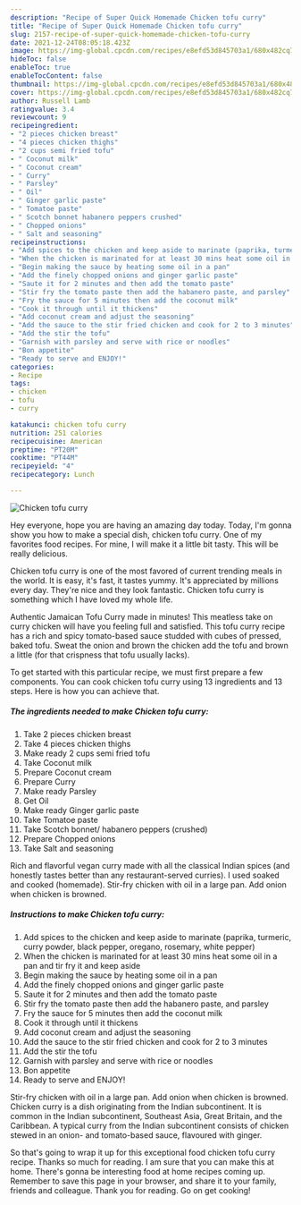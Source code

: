 ```yaml
---
description: "Recipe of Super Quick Homemade Chicken tofu curry"
title: "Recipe of Super Quick Homemade Chicken tofu curry"
slug: 2157-recipe-of-super-quick-homemade-chicken-tofu-curry
date: 2021-12-24T08:05:18.423Z
image: https://img-global.cpcdn.com/recipes/e8efd53d845703a1/680x482cq70/chicken-tofu-curry-recipe-main-photo.jpg
hideToc: false
enableToc: true
enableTocContent: false
thumbnail: https://img-global.cpcdn.com/recipes/e8efd53d845703a1/680x482cq70/chicken-tofu-curry-recipe-main-photo.jpg
cover: https://img-global.cpcdn.com/recipes/e8efd53d845703a1/680x482cq70/chicken-tofu-curry-recipe-main-photo.jpg
author: Russell Lamb
ratingvalue: 3.4
reviewcount: 9
recipeingredient:
- "2 pieces chicken breast"
- "4 pieces chicken thighs"
- "2 cups semi fried tofu"
- " Coconut milk"
- " Coconut cream"
- " Curry"
- " Parsley"
- " Oil"
- " Ginger garlic paste"
- " Tomatoe paste"
- " Scotch bonnet habanero peppers crushed"
- " Chopped onions"
- " Salt and seasoning"
recipeinstructions:
- "Add spices to the chicken and keep aside to marinate (paprika, turmeric, curry powder, black pepper, oregano, rosemary, white pepper)"
- "When the chicken is marinated for at least 30 mins heat some oil in a pan and tir fry it and keep aside"
- "Begin making the sauce by heating some oil in a pan"
- "Add the finely chopped onions and ginger garlic paste"
- "Saute it for 2 minutes and then add the tomato paste"
- "Stir fry the tomato paste then add the habanero paste, and parsley"
- "Fry the sauce for 5 minutes then add the coconut milk"
- "Cook it through until it thickens"
- "Add coconut cream and adjust the seasoning"
- "Add the sauce to the stir fried chicken and cook for 2 to 3 minutes"
- "Add the stir the tofu"
- "Garnish with parsley and serve with rice or noodles"
- "Bon appetite"
- "Ready to serve and ENJOY!"
categories:
- Recipe
tags:
- chicken
- tofu
- curry

katakunci: chicken tofu curry 
nutrition: 251 calories
recipecuisine: American
preptime: "PT20M"
cooktime: "PT44M"
recipeyield: "4"
recipecategory: Lunch

---
```



![Chicken tofu curry](https://img-global.cpcdn.com/recipes/e8efd53d845703a1/680x482cq70/chicken-tofu-curry-recipe-main-photo.jpg)

Hey everyone, hope you are having an amazing day today. Today, I'm gonna show you how to make a special dish, chicken tofu curry. One of my favorites food recipes. For mine, I will make it a little bit tasty. This will be really delicious.

Chicken tofu curry is one of the most favored of current trending meals in the world. It is easy, it's fast, it tastes yummy. It's appreciated by millions every day. They're nice and they look fantastic. Chicken tofu curry is something which I have loved my whole life.

Authentic Jamaican Tofu Curry made in minutes! This meatless take on curry chicken will have you feeling full and satisfied. This tofu curry recipe has a rich and spicy tomato-based sauce studded with cubes of pressed, baked tofu. Sweat the onion and brown the chicken add the tofu and brown a little (for that crispness that tofu usually lacks).


To get started with this particular recipe, we must first prepare a few components. You can cook chicken tofu curry using 13 ingredients and 13 steps. Here is how you can achieve that.

<!--inarticleads1-->

##### The ingredients needed to make Chicken tofu curry:

1. Take 2 pieces chicken breast
1. Take 4 pieces chicken thighs
1. Make ready 2 cups semi fried tofu
1. Take  Coconut milk
1. Prepare  Coconut cream
1. Prepare  Curry
1. Make ready  Parsley
1. Get  Oil
1. Make ready  Ginger garlic paste
1. Take  Tomatoe paste
1. Take  Scotch bonnet/ habanero peppers (crushed)
1. Prepare  Chopped onions
1. Take  Salt and seasoning


Rich and flavorful vegan curry made with all the classical Indian spices (and honestly tastes better than any restaurant-served curries). I used soaked and cooked (homemade). Stir-fry chicken with oil in a large pan. Add onion when chicken is browned. 

<!--inarticleads2-->

##### Instructions to make Chicken tofu curry:

1. Add spices to the chicken and keep aside to marinate (paprika, turmeric, curry powder, black pepper, oregano, rosemary, white pepper)
1. When the chicken is marinated for at least 30 mins heat some oil in a pan and tir fry it and keep aside
1. Begin making the sauce by heating some oil in a pan
1. Add the finely chopped onions and ginger garlic paste
1. Saute it for 2 minutes and then add the tomato paste
1. Stir fry the tomato paste then add the habanero paste, and parsley
1. Fry the sauce for 5 minutes then add the coconut milk
1. Cook it through until it thickens
1. Add coconut cream and adjust the seasoning
1. Add the sauce to the stir fried chicken and cook for 2 to 3 minutes
1. Add the stir the tofu
1. Garnish with parsley and serve with rice or noodles
1. Bon appetite
1. Ready to serve and ENJOY!

Stir-fry chicken with oil in a large pan. Add onion when chicken is browned. Chicken curry is a dish originating from the Indian subcontinent. It is common in the Indian subcontinent, Southeast Asia, Great Britain, and the Caribbean. A typical curry from the Indian subcontinent consists of chicken stewed in an onion- and tomato-based sauce, flavoured with ginger. 

So that's going to wrap it up for this exceptional food chicken tofu curry recipe. Thanks so much for reading. I am sure that you can make this at home. There's gonna be interesting food at home recipes coming up. Remember to save this page in your browser, and share it to your family, friends and colleague. Thank you for reading. Go on get cooking!
